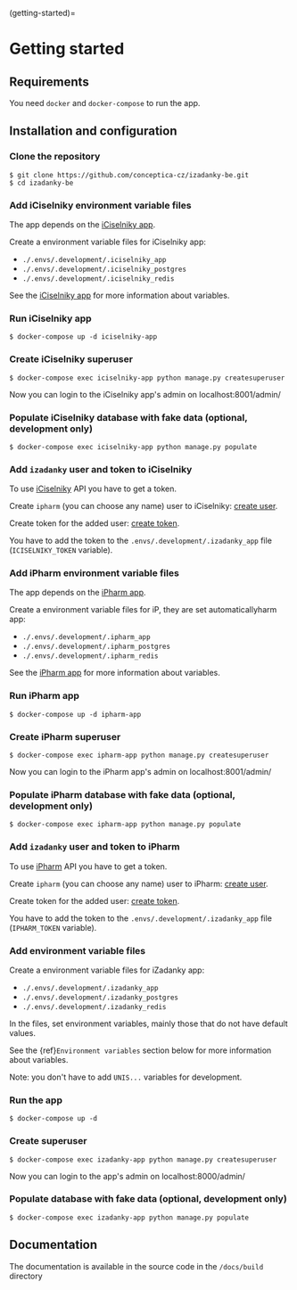 (getting-started)=

# Getting started

## Requirements

You need `docker` and `docker-compose` to run the app.

## Installation and configuration

### Clone the repository

```
$ git clone https://github.com/conceptica-cz/izadanky-be.git
$ cd izadanky-be
```

### Add iCiselniky environment variable files

The app depends on the [iCiselniky app](https://github.com/conceptica-cz/iciselniky-be).

Create a environment variable files for iCiselniky app:

- `./.envs/.development/.iciselniky_app`
- `./.envs/.development/.iciselniky_postgres`
- `./.envs/.development/.iciselniky_redis`

See the [iCiselniky app](https://github.com/conceptica-cz/iciselniky-be) for more information about variables.

### Run iCiselniky app

```
$ docker-compose up -d iciselniky-app
```

### Create iCiselniky superuser

```
$ docker-compose exec iciselniky-app python manage.py createsuperuser
```

Now you can login to the iCiselniky app's admin on localhost:8001/admin/

### Populate iCiselniky database with fake data (optional, development only)

```
$ docker-compose exec iciselniky-app python manage.py populate
```

### Add `izadanky` user and token to iCiselniky

To use [iCiselniky](https://github.com/conceptica-cz/iciselniky-be) API you have to get a token.

Create `ipharm` (you can choose any name) user to
iCiselniky:  [create user](http://localhost:8002/admin/users/user/add/).

Create token for the added user:  [create token](http://localhost:8002/admin/authtoken/tokenproxy/add/).

You have to add the token to the `.envs/.development/.izadanky_app` file (`ICISELNIKY_TOKEN` variable).

### Add iPharm environment variable files

The app depends on the [iPharm app](https://github.com/conceptica-cz/ipharm-be).

Create a environment variable files for iP, they are set automaticallyharm app:

- `./.envs/.development/.ipharm_app`
- `./.envs/.development/.ipharm_postgres`
- `./.envs/.development/.ipharm_redis`

See the [iPharm app](https://github.com/conceptica-cz/ipharm-be) for more information about variables.

### Run iPharm app

```
$ docker-compose up -d ipharm-app
```

### Create iPharm superuser

```
$ docker-compose exec ipharm-app python manage.py createsuperuser
```

Now you can login to the iPharm app's admin on localhost:8001/admin/

### Populate iPharm database with fake data (optional, development only)

```
$ docker-compose exec ipharm-app python manage.py populate
```

### Add `izadanky` user and token to iPharm

To use [iPharm](https://github.com/conceptica-cz/ipharm-be) API you have to get a token.

Create `ipharm` (you can choose any name) user to
iPharm:  [create user](http://localhost:8002/admin/users/user/add/).

Create token for the added user:  [create token](http://localhost:8002/admin/authtoken/tokenproxy/add/).

You have to add the token to the `.envs/.development/.izadanky_app` file (`IPHARM_TOKEN` variable).

### Add environment variable files

Create a environment variable files for iZadanky app:

- `./.envs/.development/.izadanky_app`
- `./.envs/.development/.izadanky_postgres`
- `./.envs/.development/.izadanky_redis`

In the files, set environment variables, mainly those that do not have default values.

See the {ref}`Environment variables` section below for more information about variables.

Note: you don't have to add `UNIS...` variables for development.

### Run the app

```
$ docker-compose up -d
```

### Create superuser

```
$ docker-compose exec izadanky-app python manage.py createsuperuser
```

Now you can login to the app's admin on localhost:8000/admin/

### Populate database with fake data (optional, development only)

```
$ docker-compose exec izadanky-app python manage.py populate
```

## Documentation

The documentation is available in the source code in the `/docs/build` directory
